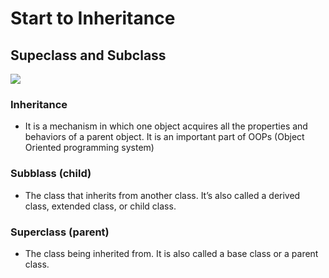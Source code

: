 # Start to Inheritance

## Supeclass and Subclass

![](https://miro.medium.com/v2/resize:fit:786/format:webp/1*rddNpQyOeBl_jQ3Rmet5dg.png)

### Inheritance 
- It is a mechanism in which one object acquires all the properties and behaviors of a parent object. It is an important part of OOPs (Object Oriented programming system)

### Subblass (child)
- The class that inherits from another class. It’s also called a derived class, extended class, or child class.

### Superclass (parent)
- The class being inherited from. It is also called a base class or a parent class.